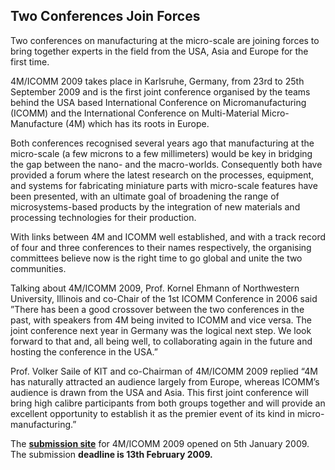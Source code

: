 ## Two Conferences Join Forces

Two conferences on manufacturing at the micro-scale are joining forces to bring together experts in the field from the USA, Asia and Europe for the first time.
<!--break-->
4M/ICOMM 2009 takes place in Karlsruhe, Germany, from 23rd to 25th September 2009 and is the first joint conference organised by the teams behind the USA based International Conference on Micromanufacturing (ICOMM) and the International Conference on Multi-Material Micro-Manufacture (4M) which has its roots in Europe.

Both conferences recognised several years ago that manufacturing at the micro-scale (a few microns to a few millimeters) would be key in bridging the gap between the nano- and the macro-worlds. Consequently both have provided a forum where the latest research on the processes, equipment, and systems for fabricating miniature parts with micro-scale features have been presented, with an ultimate goal of broadening the range of microsystems-based products by the integration of new materials and processing technologies for their production.

With links between 4M and ICOMM well established, and with a track record of four and three conferences to their names respectively, the organising committees believe now is the right time to go global and unite the two communities.

Talking about 4M/ICOMM 2009, Prof. Kornel Ehmann of Northwestern University, Illinois and co-Chair of the 1st ICOMM Conference in 2006 said ”There has been a good crossover between the two conferences in the past, with speakers from 4M being invited to ICOMM and vice versa. The joint conference next year in Germany was the logical next step. We look forward to that and, all being well, to collaborating again in the future and hosting the conference in the USA.”

Prof. Volker Saile of KIT and co-Chairman of 4M/ICOMM 2009 replied “4M has naturally attracted an audience largely from Europe, whereas ICOMM’s audience is drawn from the USA and Asia. This first joint conference will bring high calibre participants from both groups together and will provide an excellent opportunity to establish it as the premier event of its kind in micro-manufacturing.” 

The <a href="/4m-association/conference/2009">**submission site**</a> for 4M/ICOMM 2009 opened on 5th January 2009. The submission **deadline is 13th February 2009.**